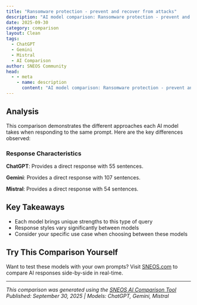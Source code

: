 ```yaml
---
title: "Ransomware protection - prevent and recover from attacks"
description: "AI model comparison: Ransomware protection - prevent and recover from attacks..."
date: 2025-09-30
category: comparison
layout: Clean
tags:
  - ChatGPT
  - Gemini
  - Mistral
  - AI Comparison
author: SNEOS Community
head:
  - - meta
    - name: description
      content: "AI model comparison: Ransomware protection - prevent and recover from attacks..."
---
```


<ChatComparison
  title="Ransomware protection - prevent and recover from attacks"
  prompt="Ransomware protection - prevent and recover from attacks"
  :responses='{
    "ChatGPT": "Certainly! Protecting against ransomware and being prepared to recover from an attack involves a combination of preventative measures, best practices, and response strategies. Here\u2019s a comprehensive guide:\n\n### Preventing Ransomware Attacks\n\n1. **Employee Training \u0026 Awareness**\n   - Educate users about phishing emails, suspicious links, and malicious attachments.\n   - Promote awareness of social engineering tactics.\n\n2. **Regular Software Updates and Patching**\n   - Keep operating systems, software, and applications up to date.\n   - Apply security patches promptly to close vulnerabilities.\n\n3. **Use Robust Security Solutions**\n   - Deploy reputable antivirus and anti-malware software.\n   - Use endpoint detection and response (EDR) tools.\n   - Employ firewall and intrusion detection/prevention systems (IDS/IPS).\n\n4. **Email Filtering and Web Security**\n   - Implement email filtering to block malicious attachments and links.\n   - Use web gateways or secure web gateways to restrict access to harmful sites.\n\n5. **Access Controls and Privilege Management**\n   - Follow the principle of least privilege (PoLP).\n   - Restrict administrative privileges.\n   - Implement multi-factor authentication (MFA) wherever possible.\n\n6. **Network Segmentation**\n   - Segment your network to limit lateral movement of ransomware.\n   - Separate critical systems from user workstations.\n\n7. **Disable Macros and Unnecessary Protocols**\n   - Disable macros in Office documents unless absolutely required.\n   - Limit or block RDP (Remote Desktop Protocol) access, or secure it properly.\n\n8. **Use Application Whitelisting**\n   - Allow only approved applications to run.\n\n9. **Regular Backups**\n   - Perform regular, automated backups of critical data.\n   - Store backups offline or on separate networks (air-gapped).\n   - Verify backups regularly to ensure they\u2019re recoverable.\n\n---\n\n### Detecting Ransomware\n\n- Monitor for unusual activity, such as rapid file encryption, mass file renaming, or spikes in CPU/network usage.\n- Use security analytics and behavioral monitoring tools.\n\n---\n\n### Responding to a Ransomware Attack\n\n1. **Isolate Infected Systems**\n   - Immediately disconnect infected devices from the network.\n   - Disable Wi-Fi and Bluetooth connections.\n\n2. **Identify the Strain**\n   - Determine the ransomware variant if possible, to understand its behavior and available decryption options.\n\n3. **Report Incident**\n   - Notify internal security teams.\n   - Report to relevant authorities or cybersecurity organizations.\n\n4. **Do Not Pay the Ransom**\n   - Paying ransom doesn\u2019t guarantee data recovery and encourages attackers.\n\n5. **Recover Data and Systems**\n   - Wipe infected devices and reinstall operating systems.\n   - Restore data from clean backups.\n   - Monitor systems closely for reinfection.\n\n6. **Conduct Post-Incident Analysis**\n   - Identify how the infection occurred.\n   - Patch vulnerabilities and update defenses.\n   - Provide additional training if needed.\n\n---\n\n### Additional Best Practices\n\n- Maintain an incident response plan specific to ransomware.\n- Regularly test backup restoration and incident response procedures.\n- Keep inventory of all IT assets and their security status.\n\n---\n\nIf you need detailed recommendations tailored to your environment or help with specific tools, let me know!",
    "Gemini": "Okay, let\u0027s break down ransomware protection, covering both prevention and recovery strategies.\n\n**I. Understanding Ransomware**\n\n*   **What it is:** Malware that encrypts your files and demands a ransom (usually in cryptocurrency) for their decryption.\n*   **How it spreads:**\n    *   **Phishing:** Malicious emails with infected attachments or links.\n    *   **Drive-by Downloads:** Visiting compromised websites.\n    *   **Vulnerabilities:** Exploiting software flaws in operating systems, applications, or network devices.\n    *   **Remote Desktop Protocol (RDP) Exploits:**  Attackers gaining unauthorized access via poorly secured RDP connections.\n    *   **Software Supply Chain Attacks:** Malware injected into legitimate software during the development or distribution process.\n    *   **Weak Passwords/Credential Stuffing:** Using compromised or easily guessed credentials to gain access.\n\n**II. Prevention Strategies**\n\nThe best approach is a layered defense strategy.  Here\u0027s a breakdown of key areas:\n\n**A. Security Awareness Training:**\n\n*   **Educate Users:**  This is *critical*.  Train users to recognize phishing emails, suspicious links, and social engineering tactics.\n*   **Simulated Phishing Attacks:** Regularly test employees with simulated phishing campaigns to identify vulnerabilities and reinforce training.\n*   **Safe Browsing Habits:**  Teach users to avoid clicking on suspicious links, downloading files from untrusted sources, and visiting questionable websites.\n*   **Password Hygiene:**  Enforce strong, unique passwords and encourage the use of password managers. Multi-factor authentication (MFA) is essential.\n\n**B. Technical Controls:**\n\n*   **Endpoint Protection (Antivirus/Anti-Malware):**\n    *   **Modern Solutions:**  Use up-to-date antivirus/anti-malware software with real-time scanning and behavioral analysis.  Endpoint Detection and Response (EDR) solutions offer advanced threat detection and response capabilities.\n    *   **Regular Updates:**  Ensure all endpoint protection software is regularly updated with the latest virus definitions.\n*   **Firewall:**\n    *   **Network Firewall:** Configure firewalls to block malicious traffic and control network access.\n    *   **Host-Based Firewall:**  Enable and configure host-based firewalls on individual devices.\n*   **Intrusion Detection/Prevention Systems (IDS/IPS):**\n    *   **Monitor Network Traffic:**  Implement IDS/IPS to detect and block malicious activity on your network.\n*   **Vulnerability Management:**\n    *   **Regular Scanning:**  Scan your systems regularly for vulnerabilities using automated vulnerability scanners.\n    *   **Patch Management:**  Implement a robust patch management process to promptly apply security patches to operating systems, applications, and firmware.  Prioritize critical vulnerabilities.\n*   **Application Control/Whitelisting:**\n    *   **Allowlist Approved Applications:**  Restrict the execution of software to only approved applications.  This can prevent ransomware from running in the first place.\n*   **Email Security:**\n    *   **Spam Filtering:**  Use robust spam filtering to block malicious emails.\n    *   **Email Security Gateway:** Implement an email security gateway to scan emails for malware, phishing links, and suspicious attachments.\n    *   **Sender Policy Framework (SPF), DomainKeys Identified Mail (DKIM), and Domain-based Message Authentication, Reporting \u0026 Conformance (DMARC):** Implement these email authentication protocols to prevent email spoofing and phishing attacks.\n*   **Network Segmentation:**\n    *   **Isolate Critical Systems:**  Segment your network to isolate critical systems and data from less secure areas.  This limits the impact of a successful attack.\n*   **Least Privilege:**\n    *   **Grant Minimum Access:**  Grant users only the minimum access privileges they need to perform their jobs.  This reduces the potential damage from compromised accounts.\n*   **Disable Unnecessary Services:**\n    *   **RDP Hardening:** If you must use RDP, change the default port, require MFA, and restrict access based on IP address. Consider using a VPN for remote access. Disable RDP if it is not needed.\n    *   **SMB Hardening:** Disable SMBv1. Implement SMB signing and encryption.\n*   **Web Filtering:**\n    *   **Block Malicious Websites:**  Use web filtering to block access to known malicious websites.\n*   **Data Loss Prevention (DLP):**\n    *   **Monitor and Prevent Data Exfiltration:** DLP solutions can help prevent sensitive data from leaving your network.\n\n**C. Data Backup and Recovery:**\n\n*   **Regular Backups:**  Implement a robust backup strategy to regularly back up your data.  Follow the 3-2-1 rule:\n    *   **3 copies of your data**\n    *   **2 different media types** (e.g., hard drive, tape, cloud)\n    *   **1 copy stored offsite** (physically separated from your primary location)\n*   **Offline/Air-Gapped Backups:**  Store at least one backup offline or air-gapped (physically disconnected from the network) to protect it from ransomware.  This is *crucial*.\n*   **Backup Testing:**  Regularly test your backups to ensure they are working properly and that you can restore your data quickly and efficiently.  Don\u0027t just assume they work.\n*   **Immutable Backups:**  Consider using immutable backups, which cannot be modified or deleted, even by an attacker with administrative privileges.\n\n**III. Recovery Strategies**\n\nEven with the best prevention measures, a ransomware attack can still happen.  Here\u0027s how to respond:\n\n**A. Incident Response Plan:**\n\n*   **Develop a Plan:**  Create a detailed incident response plan that outlines the steps to take in the event of a ransomware attack.  This should include:\n    *   **Identification:**  How to identify a ransomware infection.\n    *   **Containment:**  How to isolate infected systems.\n    *   **Eradication:**  How to remove the ransomware.\n    *   **Recovery:**  How to restore your data.\n    *   **Post-Incident Activity:** Lessons learned, and future strategy.\n*   **Regular Testing:**  Regularly test your incident response plan to ensure it is effective.\n*   **Team Roles and Responsibilities:** Clearly define roles and responsibilities for incident response.\n*   **Communication Plan:** Establish clear communication channels for internal and external stakeholders.\n\n**B. Containment:**\n\n*   **Isolate Infected Systems:**  Immediately disconnect infected systems from the network to prevent the ransomware from spreading.\n*   **Disable Network Shares:**  Disable network shares to prevent the ransomware from encrypting files on other systems.\n*   **Change Passwords:**  Change passwords for all user accounts, especially administrator accounts.\n*   **Alert Users:**  Inform users about the attack and advise them to be cautious about opening emails or clicking on links.\n\n**C. Eradication:**\n\n*   **Identify the Ransomware:**  Try to identify the specific type of ransomware involved. This can help you find decryption tools or recovery options.\n*   **Remove the Ransomware:**  Use anti-malware software or specialized ransomware removal tools to remove the ransomware from infected systems.  Fully format and rebuild the operating system if necessary.\n*   **Investigate the Source:**  Determine how the ransomware entered your system to prevent future attacks.\n\n**D. Recovery:**\n\n*   **Restore from Backups:**  Restore your data from your backups.  *This is the primary method of recovery.*  Ensure that the backups are clean and free of malware.\n*   **Decryption Tools:**  Check if a decryption tool is available for the specific type of ransomware that infected your system.  Reputable sources for decryption tools include:\n    *   **No More Ransom Project:**  A collaborative initiative between law enforcement and cybersecurity companies. (nomoreransom.org)\n    *   **Security Vendors:**  Check the websites of major security vendors like Kaspersky, Emsisoft, and Trend Micro.\n*   **Negotiating with Attackers (Generally Discouraged):**\n    *   **Risky and Unreliable:**  Negotiating with attackers is generally discouraged because there is no guarantee that they will provide a working decryption key, and you may be funding criminal activity.\n    *   **Considerations:**  If backups are unavailable and data is critical, consult with a cybersecurity professional or incident response team to assess the risks and potential benefits of negotiation.  In some cases, law enforcement may advise against it.\n*   **Payment Considerations:** If you decide to pay the ransom, research the reputation of the ransomware group. Some groups have a history of not providing decryption keys even after payment.\n\n**E. Post-Incident Activity:**\n\n*   **Review and Update Policies:**  Review and update your security policies and procedures based on the lessons learned from the incident.\n*   **Improve Security Awareness Training:**  Provide additional security awareness training to users to prevent future attacks.\n*   **Strengthen Technical Controls:**  Implement additional technical controls to improve your overall security posture.\n*   **Share Information:**  Share information about the attack with other organizations to help them protect themselves.  Report the incident to law enforcement.\n\n**IV. Key Considerations**\n\n*   **Risk Assessment:** Regularly assess your organization\u0027s risk of ransomware attacks.\n*   **Budget:** Allocate sufficient budget for cybersecurity investments, including prevention, detection, and recovery measures.\n*   **Cyber Insurance:** Consider purchasing cyber insurance to help cover the costs of a ransomware attack.\n*   **Compliance:** Ensure that your security practices comply with relevant regulations and standards (e.g., GDPR, HIPAA, PCI DSS).\n*   **Stay Informed:**  Keep up-to-date on the latest ransomware threats and trends.  Follow reputable cybersecurity news sources and blogs.\n\n**In Summary:**\n\nRansomware protection requires a proactive, multi-layered approach.  Focus on user education, strong technical controls, and robust backup and recovery procedures.  Having a well-defined incident response plan is crucial for minimizing the impact of an attack.\n",
    "Mistral": "Ransomware protection involves a multi-layered approach to prevent and recover from attacks. Here\u0027s a comprehensive strategy to help you protect your systems and data:\n\n### Prevention\n\n1. **User Education and Training:**\n   - **Awareness Programs:** Conduct regular training sessions to educate employees about the risks of ransomware and how to recognize phishing attempts.\n   - **Simulated Attacks:** Use phishing simulations to test and improve employee awareness.\n\n2. **Email and Web Filtering:**\n   - **Email Security:** Implement advanced email filtering to block phishing emails and malicious attachments.\n   - **Web Filtering:** Use web filtering solutions to block access to malicious websites.\n\n3. **Endpoint Protection:**\n   - **Antivirus and Anti-Malware:** Deploy robust antivirus and anti-malware software on all endpoints.\n   - **Endpoint Detection and Response (EDR):** Use EDR solutions to detect and respond to threats in real-time.\n\n4. **Network Security:**\n   - **Firewalls:** Implement next-generation firewalls to monitor and control incoming and outgoing network traffic.\n   - **Intrusion Detection/Prevention Systems (IDS/IPS):** Use IDS/IPS to detect and prevent unauthorized access.\n\n5. **Patch Management:**\n   - **Regular Updates:** Ensure all software, including operating systems and applications, are regularly updated and patched.\n   - **Automated Patching:** Use automated patch management tools to keep systems up-to-date.\n\n6. **Access Control:**\n   - **Least Privilege:** Implement the principle of least privilege, granting users only the access they need to perform their jobs.\n   - **Multi-Factor Authentication (MFA):** Use MFA to add an extra layer of security to user accounts.\n\n7. **Backup and Recovery:**\n   - **Regular Backups:** Perform regular backups of critical data and systems.\n   - **Offsite Storage:** Store backups offsite or in the cloud to ensure they are not affected by ransomware.\n   - **Immutable Backups:** Use immutable storage solutions that prevent backups from being altered or deleted.\n\n8. **Incident Response Plan:**\n   - **Preparedness:** Develop and regularly update an incident response plan.\n   - **Testing:** Conduct regular drills and simulations to test the effectiveness of the incident response plan.\n\n### Recovery\n\n1. **Immediate Actions:**\n   - **Isolate Infected Systems:** Quickly isolate infected systems to prevent the spread of ransomware.\n   - **Notify Stakeholders:** Inform relevant stakeholders, including IT teams, management, and legal departments.\n\n2. **Incident Response Team:**\n   - **Activate the Team:** Activate the incident response team to coordinate the recovery efforts.\n   - **Communication:** Establish clear communication channels to keep all parties informed.\n\n3. **Data Recovery:**\n   - **Restore from Backups:** Use the most recent clean backups to restore data and systems.\n   - **Verify Integrity:** Ensure the integrity of restored data before bringing systems back online.\n\n4. **System Cleanup:**\n   - **Remove Ransomware:** Use specialized tools to remove ransomware from infected systems.\n   - **Reimage Systems:** Consider reimaging affected systems to ensure complete removal of the malware.\n\n5. **Post-Incident Analysis:**\n   - **Root Cause Analysis:** Conduct a thorough analysis to identify how the ransomware entered the system.\n   - **Lessons Learned:** Document lessons learned and update security policies and procedures accordingly.\n\n6. **Legal and Compliance:**\n   - **Reporting:** Comply with legal requirements for reporting data breaches and ransomware attacks.\n   - **Insurance:** Work with cyber insurance providers to cover costs associated with the attack.\n\n### Continuous Improvement\n\n1. **Regular Audits:**\n   - **Security Audits:** Conduct regular security audits to identify and address vulnerabilities.\n   - **Penetration Testing:** Perform penetration testing to simulate real-world attacks and test defenses.\n\n2. **Technology Upgrades:**\n   - **Advanced Solutions:** Invest in advanced security solutions that leverage machine learning and artificial intelligence.\n   - **Automation:** Use automation to streamline security processes and reduce human error.\n\n3. **Collaboration:**\n   - **Industry Collaboration:** Collaborate with industry peers and security organizations to share best practices and threat intelligence.\n   - **Vendor Partnerships:** Partner with security vendors to stay updated on the latest threats and solutions.\n\nBy implementing these strategies, you can significantly reduce the risk of ransomware attacks and ensure a swift and effective recovery if an attack does occur."
  }'
  published-date="22:46"
/>

## Analysis

This comparison demonstrates the different approaches each AI model takes when responding to the same prompt. Here are the key differences observed:

### Response Characteristics

**ChatGPT**: Provides a direct response with 55 sentences. 

**Gemini**: Provides a direct response with 107 sentences. 

**Mistral**: Provides a direct response with 54 sentences. 

## Key Takeaways

- Each model brings unique strengths to this type of query
- Response styles vary significantly between models
- Consider your specific use case when choosing between these models

## Try This Comparison Yourself

Want to test these models with your own prompts? Visit [SNEOS.com](https://sneos.com) to compare AI responses side-by-side in real-time.

---

*This comparison was generated using the [SNEOS AI Comparison Tool](https://sneos.com)*
*Published: September 30, 2025 | Models: ChatGPT, Gemini, Mistral*
